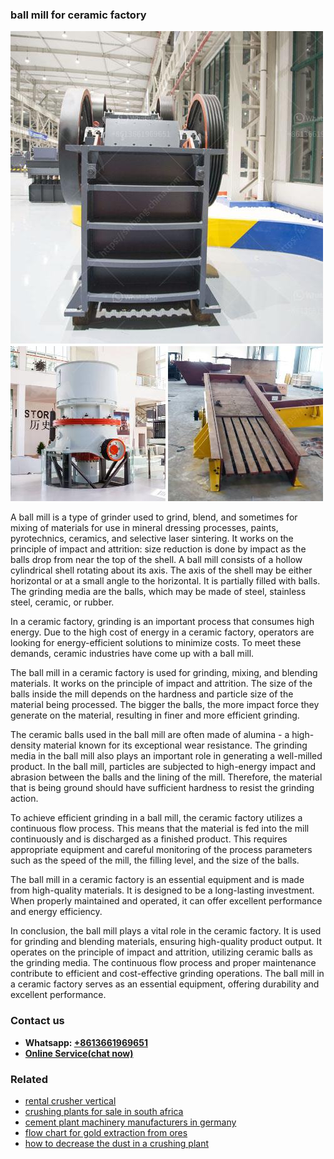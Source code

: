 <h3>ball mill for ceramic factory</h3><img src='1704791214.jpg' alt=''><p>A ball mill is a type of grinder used to grind, blend, and sometimes for mixing of materials for use in mineral dressing processes, paints, pyrotechnics, ceramics, and selective laser sintering. It works on the principle of impact and attrition: size reduction is done by impact as the balls drop from near the top of the shell. A ball mill consists of a hollow cylindrical shell rotating about its axis. The axis of the shell may be either horizontal or at a small angle to the horizontal. It is partially filled with balls. The grinding media are the balls, which may be made of steel, stainless steel, ceramic, or rubber.</p><p>In a ceramic factory, grinding is an important process that consumes high energy. Due to the high cost of energy in a ceramic factory, operators are looking for energy-efficient solutions to minimize costs. To meet these demands, ceramic industries have come up with a ball mill.</p><p>The ball mill in a ceramic factory is used for grinding, mixing, and blending materials. It works on the principle of impact and attrition. The size of the balls inside the mill depends on the hardness and particle size of the material being processed. The bigger the balls, the more impact force they generate on the material, resulting in finer and more efficient grinding.</p><p>The ceramic balls used in the ball mill are often made of alumina - a high-density material known for its exceptional wear resistance. The grinding media in the ball mill also plays an important role in generating a well-milled product. In the ball mill, particles are subjected to high-energy impact and abrasion between the balls and the lining of the mill. Therefore, the material that is being ground should have sufficient hardness to resist the grinding action.</p><p>To achieve efficient grinding in a ball mill, the ceramic factory utilizes a continuous flow process. This means that the material is fed into the mill continuously and is discharged as a finished product. This requires appropriate equipment and careful monitoring of the process parameters such as the speed of the mill, the filling level, and the size of the balls.</p><p>The ball mill in a ceramic factory is an essential equipment and is made from high-quality materials. It is designed to be a long-lasting investment. When properly maintained and operated, it can offer excellent performance and energy efficiency.</p><p>In conclusion, the ball mill plays a vital role in the ceramic factory. It is used for grinding and blending materials, ensuring high-quality product output. It operates on the principle of impact and attrition, utilizing ceramic balls as the grinding media. The continuous flow process and proper maintenance contribute to efficient and cost-effective grinding operations. The ball mill in a ceramic factory serves as an essential equipment, offering durability and excellent performance.</p><h3>Contact us</h3><ul><li><strong>Whatsapp:&nbsp;<a href="https://wa.me/8613661969651">+8613661969651</a></strong></li><li><a href="https://swt.shibang-china.com/?git&amp;zhl&amp;ball mill for ceramic factory"><strong>Online Service(chat now)</strong></a></li></ul><h3>Related</h3><ul><li><a href='rental crusher vertical.md'>rental crusher vertical</a></li><li><a href='crushing plants for sale in south africa.md'>crushing plants for sale in south africa</a></li><li><a href='cement plant machinery manufacturers in germany.md'>cement plant machinery manufacturers in germany</a></li><li><a href='flow chart for gold extraction from ores.md'>flow chart for gold extraction from ores</a></li><li><a href='how to decrease the dust in a crushing plant.md'>how to decrease the dust in a crushing plant</a></li></ul>